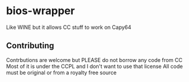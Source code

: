 # bios-wrapper
Like WINE but it allows CC stuff to work on Capy64

## Contributing
Contrbutions are welcome but PLEASE do not borrow any code from CC
Most of it is under the CCPL and I don't want to use that license
All code must be original or from a royalty free source